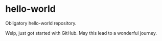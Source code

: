 # hello-world
Obligatory hello-world repository. 

Welp, just got started with GitHub. May this lead to a wonderful journey.
